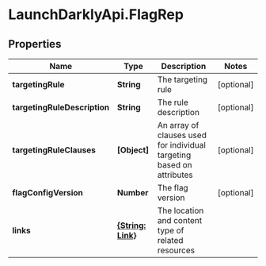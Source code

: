 # LaunchDarklyApi.FlagRep

## Properties

Name | Type | Description | Notes
------------ | ------------- | ------------- | -------------
**targetingRule** | **String** | The targeting rule | [optional] 
**targetingRuleDescription** | **String** | The rule description | [optional] 
**targetingRuleClauses** | **[Object]** | An array of clauses used for individual targeting based on attributes | [optional] 
**flagConfigVersion** | **Number** | The flag version | [optional] 
**links** | [**{String: Link}**](Link.md) | The location and content type of related resources | 



